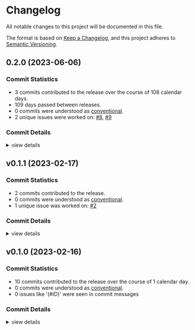 # Changelog

All notable changes to this project will be documented in this file.

The format is based on [Keep a Changelog](https://keepachangelog.com/en/1.0.0/),
and this project adheres to [Semantic Versioning](https://semver.org/spec/v2.0.0.html).

## 0.2.0 (2023-06-06)

### Commit Statistics

<csr-read-only-do-not-edit/>

 - 3 commits contributed to the release over the course of 108 calendar days.
 - 109 days passed between releases.
 - 0 commits were understood as [conventional](https://www.conventionalcommits.org).
 - 2 unique issues were worked on: [#8](https://github.com/Hpmason/retour-utils/issues/8), [#9](https://github.com/Hpmason/retour-utils/issues/9)

### Commit Details

<csr-read-only-do-not-edit/>

<details><summary>view details</summary>

 * **[#8](https://github.com/Hpmason/retour-utils/issues/8)**
    - Make MODULE_NAME public ([`2475ff3`](https://github.com/Hpmason/retour-utils/commit/2475ff3dda1d75755e20d67c53e3f3c2f1dfaaf7))
 * **[#9](https://github.com/Hpmason/retour-utils/issues/9)**
    - Use fold instead of manually traversing module ([`ddd18a4`](https://github.com/Hpmason/retour-utils/commit/ddd18a4f61eb2e1d9f977d8a0844a3ac683f796a))
 * **Uncategorized**
    - Add changelogs from cargo-changelog ([`e53f8c1`](https://github.com/Hpmason/retour-utils/commit/e53f8c125b8fb4e6178a07989ef341b7c8961257))
</details>

## v0.1.1 (2023-02-17)

### Commit Statistics

<csr-read-only-do-not-edit/>

 - 2 commits contributed to the release.
 - 0 commits were understood as [conventional](https://www.conventionalcommits.org).
 - 1 unique issue was worked on: [#2](https://github.com/Hpmason/retour-utils/issues/2)

### Commit Details

<csr-read-only-do-not-edit/>

<details><summary>view details</summary>

 * **[#2](https://github.com/Hpmason/retour-utils/issues/2)**
    - Keep visibility of hooked module ([`e40ad4e`](https://github.com/Hpmason/retour-utils/commit/e40ad4e972e02088428d75227b5d32fad281c9c2))
 * **Uncategorized**
    - Bump versions to 0.1.1 ([`08c5a08`](https://github.com/Hpmason/retour-utils/commit/08c5a08c8f55339ae80a4d80fb8a237111773587))
</details>

## v0.1.0 (2023-02-16)

### Commit Statistics

<csr-read-only-do-not-edit/>

 - 10 commits contributed to the release over the course of 1 calendar day.
 - 0 commits were understood as [conventional](https://www.conventionalcommits.org).
 - 0 issues like '(#ID)' were seen in commit messages

### Commit Details

<csr-read-only-do-not-edit/>

<details><summary>view details</summary>

 * **Uncategorized**
    - Remove keyword ([`123de07`](https://github.com/Hpmason/retour-utils/commit/123de07739e439c8fd0ed1636fb303b7bf992c25))
    - More cargo info ([`2fb9908`](https://github.com/Hpmason/retour-utils/commit/2fb99080b95948e00e58ca8e27b06d3fe50b4a34))
    - Rename to retour-utils ([`feac631`](https://github.com/Hpmason/retour-utils/commit/feac6315e0c5d323b997e1607cc3e580497a6bcf))
    - Custom error message for making detour fn unsafe ([`493b76f`](https://github.com/Hpmason/retour-utils/commit/493b76f3c955764cefe4254f458df591841dd117))
    - Fix function type in StaticDetour ([`4e9232a`](https://github.com/Hpmason/retour-utils/commit/4e9232a7f802de965fd9aa03df36315dc91e3b23))
    - Add support for extern abi hooks ([`f31783d`](https://github.com/Hpmason/retour-utils/commit/f31783dccce16ad57770140699e5ba223fce1c91))
    - Add attributes to avoid warnings ([`aa7a7b2`](https://github.com/Hpmason/retour-utils/commit/aa7a7b2052b8e31afd11c8135ab4680de4b33165))
    - Closer to working state ([`11ac309`](https://github.com/Hpmason/retour-utils/commit/11ac30905e6fa0b6291f3e394e5518faa7987a44))
    - Intermediate progress ([`978f02b`](https://github.com/Hpmason/retour-utils/commit/978f02b0fdd37cca8384d210f1caedbd61dc9ec3))
    - First commit ([`0a2afd1`](https://github.com/Hpmason/retour-utils/commit/0a2afd137eb6c55ebc33957b77731af07a4d6270))
</details>

